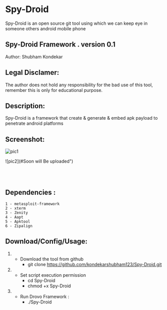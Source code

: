 # Spy-Droid
Spy-Droid is an open source git tool using which we can keep eye in someone others android mobile phone
## Spy-Droid Framework . version 0.1
   Author: Shubham Kondekar
   
## Legal Disclamer:
   The author does not hold any responsibility for the bad use of this tool,
   remember this is only for educational purpose.

## Description:
   Spy-Droid is a framework that create & generate & embed apk payload to penetrate android platforms
 
## Screenshot:
![pic1]("https://i.imgur.com/gsLPiBh.png")

![pic2](#Soon will Be uploaded")

<br /><br />

## Dependencies :
        
	1 - metasploit-framework
	2 - xterm
	3 - Zenity
	4 - Aapt
	5 - Apktool
	6 - Zipalign

## Download/Config/Usage:
   1) - Download the tool from github
         - git clone https://github.com/kondekarshubham123/Spy-Droid.git

   2) - Set script execution permission
         - cd Spy-Droid
         - chmod +x Spy-Droid


   3) - Run Drovo Framework :
        - ./Spy-Droid
